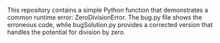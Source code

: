 This repository contains a simple Python function that demonstrates a common runtime error: ZeroDivisionError. The bug.py file shows the erroneous code, while bugSolution.py provides a corrected version that handles the potential for division by zero.